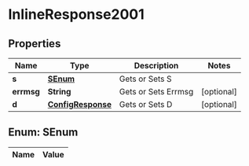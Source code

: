
# InlineResponse2001

## Properties
Name | Type | Description | Notes
------------ | ------------- | ------------- | -------------
**s** | [**SEnum**](#SEnum) | Gets or Sets S | 
**errmsg** | **String** | Gets or Sets Errmsg |  [optional]
**d** | [**ConfigResponse**](ConfigResponse.md) | Gets or Sets D |  [optional]


<a name="SEnum"></a>
## Enum: SEnum
Name | Value
---- | -----



